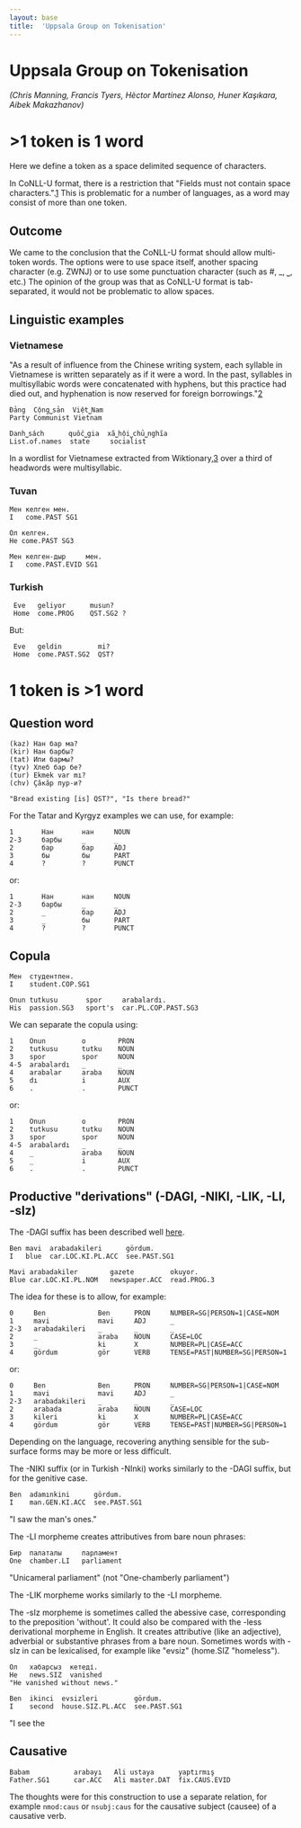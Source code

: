 ```yaml
---
layout: base
title:  'Uppsala Group on Tokenisation'
---
```


# Uppsala Group on Tokenisation

_(Chris Manning, Francis Tyers, Hèctor Martínez Alonso, Huner Kaşıkara, Aibek Makazhanov)_

# >1 token is 1 word

Here we define a token as a space delimited sequence of characters.

In CoNLL-U format, there is a restriction that "Fields must not contain space characters.".[1](http://universaldependencies.github.io/docs/format.html) This is problematic for a number of languages, as a word may consist of more than one token.

## Outcome

We came to the conclusion that the CoNLL-U format should allow multi-token words. The options were to use space itself,
another spacing character (e.g. ZWNJ) or to use some punctuation character (such as #, _, ⎵, etc.) The opinion of the group
was that as CoNLL-U format is tab-separated, it would not be problematic to allow spaces.

## Linguistic examples

### Vietnamese

"As a result of influence from the Chinese writing system, each syllable in Vietnamese is written separately as if it were a word. In the past, syllables in multisyllabic words were concatenated with hyphens, but this practice had died out, and hyphenation is now reserved for foreign borrowings."[2](https://en.wikipedia.org/wiki/Vietnamese_alphabet#Structure)

    Đảng  Cộng⎵sản  Việt⎵Nam
    Party Communist Vietnam

    Danh⎵sách      quốc⎵gia  xã⎵hội⎵chủ⎵nghĩa
    List.of.names  state     socialist

In a wordlist for Vietnamese extracted from Wiktionary,[3](https://svn.code.sf.net/p/apertium/svn/incubator/apertium-vie/dev/vie.speling.txt) over a third of headwords were multisyllabic.

### Tuvan

    Мен келген мен.
    I   come.PAST SG1

    Ол келген.
    He come.PAST SG3

    Мен келген-дыр     мен.
    I   come.PAST.EVID SG1

### Turkish

     Eve   geliyor      musun?
     Home  come.PROG    QST.SG2 ?

But:

     Eve   geldin         mi?
     Home  come.PAST.SG2  QST?

# 1 token is >1 word


## Question word

    (kaz) Нан бар ма?
    (kir) Нан барбы?
    (tat) Ипи бармы?
    (tyv) Хлеб бар бе? 
    (tur) Ekmek var mı?
    (chv) Çăкăр пур-и?

    "Bread existing [is] QST?", "Is there bread?"

For the Tatar and Kyrgyz examples we can use, for example:

    1       Нан       нан     NOUN
    2-3     барбы     _       _ 
    2       бар       бар     ADJ
    3       бы        бы      PART
    4       ?         ?       PUNCT

or:

    1       Нан       нан     NOUN
    2-3     барбы     _       _
    2       _         бар     ADJ
    3       _         бы      PART
    4       ?         ?       PUNCT


## Copula

    Мен  студентпен.
    I    student.COP.SG1 

    Onun tutkusu       spor     arabalardı.
    His  passion.SG3   sport's  car.PL.COP.PAST.SG3

We can separate the copula using:

    1    Onun         o        PRON
    2    tutkusu      tutku    NOUN
    3    spor         spor     NOUN
    4-5  arabalardı   _        _
    4    arabalar     araba    NOUN
    5    dı           i        AUX
    6    .            .        PUNCT

or:

    1    Onun         o        PRON
    2    tutkusu      tutku    NOUN
    3    spor         spor     NOUN
    4-5  arabalardı   _        _
    4    _            araba    NOUN
    5    _            i        AUX
    6    .            .        PUNCT

## Productive "derivations" (-DAGI, -NIKI, -LIK, -LI, -sIz)

The -DAGI suffix has been described well [here](https://github.com/UniversalDependencies/docs/issues/125).

    Ben mavi  arabadakileri      gördum.
    I   blue  car.LOC.KI.PL.ACC  see.PAST.SG1

    Mavi arabadakiler        gazete         okuyor.
    Blue car.LOC.KI.PL.NOM   newspaper.ACC  read.PROG.3

The idea for these is to allow, for example:
 
    0     Ben             Ben      PRON     NUMBER=SG|PERSON=1|CASE=NOM
    1     mavi            mavi     ADJ      _
    2-3   arabadakileri   _        _        _
    2     _               araba    NOUN     CASE=LOC
    3     _               ki       X        NUMBER=PL|CASE=ACC
    4     gördum          gör      VERB     TENSE=PAST|NUMBER=SG|PERSON=1
    
or:
 
    0     Ben             Ben      PRON     NUMBER=SG|PERSON=1|CASE=NOM
    1     mavi            mavi     ADJ      _
    2-3   arabadakileri   _        _        _
    2     arabada         araba    NOUN     CASE=LOC
    3     kileri          ki       X        NUMBER=PL|CASE=ACC
    4     gördum          gör      VERB     TENSE=PAST|NUMBER=SG|PERSON=1

Depending on the language, recovering anything sensible for the sub-surface forms 
may be more or less difficult.

The -NIKI suffix (or in Turkish -NInki) works similarly to the -DAGI suffix, but for 
the genitive case.

    Ben  adamınkini      gördum.
    I    man.GEN.KI.ACC  see.PAST.SG1
   "I saw the man's ones."   

The -LI morpheme creates attributives from bare noun phrases:

    Бир  палаталы     парламент
    One  chamber.LI   parliament
   "Unicameral parliament" (not "One-chamberly parliament")

The -LIK morpheme works similarly to the -LI morpheme.

The -sIz morpheme is sometimes called the abessive case, corresponding to the 
preposition 'without'. It could also be compared with the -less derivational 
morpheme in English. It creates attributive (like an adjective), adverbial or 
substantive phrases from a bare noun. Sometimes words with -sIz in can be lexicalised,
for example like "evsiz" (home.SIZ "homeless").

    Ол   хабарсыз  кетеді.
    He   news.SIZ  vanished
    "He vanished without news."

    Ben  ikinci  evsizleri         gördum.
    I    second  house.SIZ.PL.ACC  see.PAST.SG1
   "I see the 

## Causative

    Babam           arabayı   Ali ustaya      yaptırmış
    Father.SG1      car.ACC   Ali master.DAT  fix.CAUS.EVID

The thoughts were for this construction to use a separate relation, for example `nmod:caus` or `nsubj:caus` for 
the causative subject (causee) of a causative verb. 


